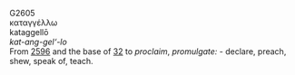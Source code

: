 <body>
  <p>G2605<br>  καταγγέλλω  <br> kataggellō  <br><i>kat-ang-gel‘-lo </i><br>From <a href="g2596.htm">2596</a> and the base of <a href="g0032.htm">32</a>  to <i>proclaim</i>, <i>promulgate:</i> - declare, preach, shew, speak of, teach.<br></p>
 </body>